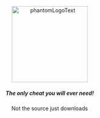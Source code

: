<div align="center">
  <img src="https://github.com/user-attachments/assets/b88c9dd3-827d-4f84-83f7-b62f2a011d58" alt="phantomLogoText" width="200"/>
  <h5>The only cheat you will ever need!</h5>
  <h7>Not the source just downloads</h7>
</div>
